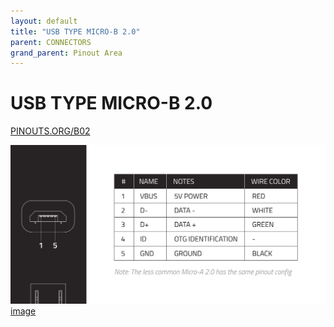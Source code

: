```yaml
---
layout: default
title: "USB TYPE MICRO-B 2.0"
parent: CONNECTORS
grand_parent: Pinout Area
---
```


# USB TYPE MICRO-B 2.0

<a href="https://www.PINOUTS.ORG/B02">PINOUTS.ORG/B02</a>

![image](./assets/13.png)  
[image](./assets/13.png)
